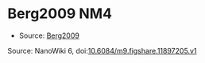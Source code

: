 <a name="material" />

# Berg2009 NM4
<script type="application/ld+json">
  {
    "@context": "https://schema.org/",
    "@type": "ChemicalSubstance",
    "@id": "https://egonw.github.io/nanowiki/nanowiki148.html#material",
    "http://purl.org/dc/terms/conformsTo":
      {
        "@type": "CreativeWork",
        "@id": "https://bioschemas.org/profiles/ChemicalSubstance/0.4-RELEASE/"
      },
    "identfier": "148",
    "name": "Berg2009 NM4",
    "url": "https://egonw.github.io/nanowiki/nanowiki148.html#material",
    "sameAs": "http://127.0.0.1/mediawiki/index.php/Special:URIResolver/Berg2009_NM4"
  }
</script>


* Source: [Berg2009](Berg2009.md)


Source: NanoWiki 6, doi:[10.6084/m9.figshare.11897205.v1](https://doi.org/10.6084/m9.figshare.11897205.v1)
